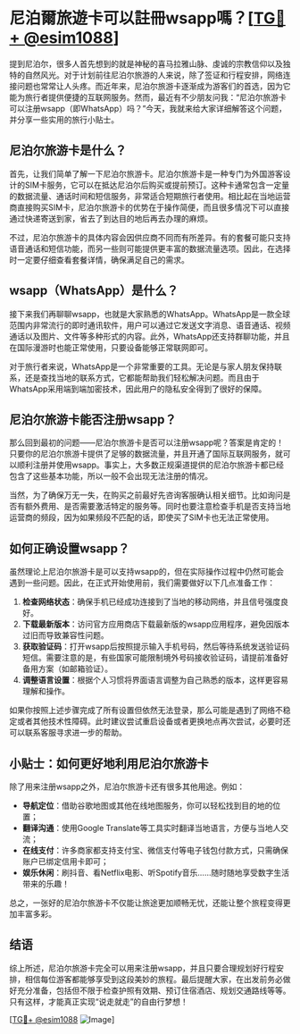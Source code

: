 # 尼泊爾旅遊卡可以註冊wsapp嗎？[[TG💪+ @esim1088](https://t.me/s/esim1088)]

提到尼泊尔，很多人首先想到的就是神秘的喜马拉雅山脉、虔诚的宗教信仰以及独特的自然风光。对于计划前往尼泊尔旅游的人来说，除了签证和行程安排，网络连接问题也常常让人头疼。而近年来，尼泊尔旅游卡逐渐成为游客们的首选，因为它能为旅行者提供便捷的互联网服务。然而，最近有不少朋友问我：“尼泊尔旅游卡可以注册wsapp（即WhatsApp）吗？”今天，我就来给大家详细解答这个问题，并分享一些实用的旅行小贴士。

## 尼泊尔旅游卡是什么？

首先，让我们简单了解一下尼泊尔旅游卡。尼泊尔旅游卡是一种专门为外国游客设计的SIM卡服务，它可以在抵达尼泊尔后购买或提前预订。这种卡通常包含一定量的数据流量、通话时间和短信服务，非常适合短期旅行者使用。相比起在当地运营商直接购买SIM卡，尼泊尔旅游卡的优势在于操作简便，而且很多情况下可以直接通过快递寄送到家，省去了到达目的地后再去办理的麻烦。

不过，尼泊尔旅游卡的具体内容会因供应商不同而有所差异。有的套餐可能只支持语音通话和短信功能，而另一些则可能提供更丰富的数据流量选项。因此，在选择时一定要仔细查看套餐详情，确保满足自己的需求。

## wsapp（WhatsApp）是什么？

接下来我们再聊聊wsapp，也就是大家熟悉的WhatsApp。WhatsApp是一款全球范围内非常流行的即时通讯软件，用户可以通过它发送文字消息、语音通话、视频通话以及图片、文件等多种形式的内容。此外，WhatsApp还支持群聊功能，并且在国际漫游时也能正常使用，只要设备能够正常联网即可。

对于旅行者来说，WhatsApp是一个非常重要的工具。无论是与家人朋友保持联系，还是查找当地的联系方式，它都能帮助我们轻松解决问题。而且由于WhatsApp采用端到端加密技术，因此用户的隐私安全得到了很好的保障。

## 尼泊尔旅游卡能否注册wsapp？

那么回到最初的问题——尼泊尔旅游卡是否可以注册wsapp呢？答案是肯定的！只要你的尼泊尔旅游卡提供了足够的数据流量，并且开通了国际互联网服务，就可以顺利注册并使用wsapp。事实上，大多数正规渠道提供的尼泊尔旅游卡都已经包含了这些基本功能，所以一般不会出现无法注册的情况。

当然，为了确保万无一失，在购买之前最好先咨询客服确认相关细节。比如询问是否有额外费用、是否需要激活特定的服务等。同时也要注意检查手机是否支持当地运营商的频段，因为如果频段不匹配的话，即使买了SIM卡也无法正常使用。

## 如何正确设置wsapp？

虽然理论上尼泊尔旅游卡是可以支持wsapp的，但在实际操作过程中仍然可能会遇到一些问题。因此，在正式开始使用前，我们需要做好以下几点准备工作：

1. **检查网络状态**：确保手机已经成功连接到了当地的移动网络，并且信号强度良好。
2. **下载最新版本**：访问官方应用商店下载最新版的wsapp应用程序，避免因版本过旧而导致兼容性问题。
3. **获取验证码**：打开wsapp后按照提示输入手机号码，然后等待系统发送验证码短信。需要注意的是，有些国家可能限制境外号码接收验证码，请提前准备好备用方案（如邮箱验证）。
4. **调整语言设置**：根据个人习惯将界面语言调整为自己熟悉的版本，这样更容易理解和操作。

如果你按照上述步骤完成了所有设置但依然无法登录，那么可能是遇到了网络不稳定或者其他技术性障碍。此时建议尝试重启设备或者更换地点再次尝试，必要时还可以联系客服寻求进一步的帮助。

## 小贴士：如何更好地利用尼泊尔旅游卡

除了用来注册wsapp之外，尼泊尔旅游卡还有很多其他用途。例如：

- **导航定位**：借助谷歌地图或其他在线地图服务，你可以轻松找到目的地的位置；
- **翻译沟通**：使用Google Translate等工具实时翻译当地语言，方便与当地人交流；
- **在线支付**：许多商家都支持支付宝、微信支付等电子钱包付款方式，只需确保账户已绑定信用卡即可；
- **娱乐休闲**：刷抖音、看Netflix电影、听Spotify音乐……随时随地享受数字生活带来的乐趣！

总之，一张好的尼泊尔旅游卡不仅能让旅途更加顺畅无忧，还能让整个旅程变得更加丰富多彩。

## 结语

综上所述，尼泊尔旅游卡完全可以用来注册wsapp，并且只要合理规划好行程安排，相信每位游客都能够享受到这段美妙的旅程。最后提醒大家，在出发前务必做好充分准备，包括但不限于检查护照有效期、预订住宿酒店、规划交通路线等等。只有这样，才能真正实现“说走就走”的自由行梦想！

[[TG💪+ @esim1088](https://t.me/s/esim1088) ![Image](https://i.postimg.cc/4NQfJmqS/Snipaste-2025-05-13-00-14-12.png)]